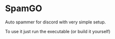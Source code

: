 # SpamGO

Auto spammer for discord with very simple setup.


To use it just run the executable (or build it yourself)

